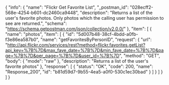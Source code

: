 {
  "info": {
    "name": "Flickr Get Favorite List",
    "_postman_id": "028ecff2-568e-4254-b601-dc2460ca9448",
    "description": "Returns a list of the user's favorite photos. Only photos which the calling user has permission to see are returned.",
    "schema": "https://schema.getpostman.com/json/collection/v2.0.0/"
  },
  "item": [
    {
      "name": "photos",
      "item": [
        {
          "id": "5d007b48-38cf-4bdd-a0fb-f3e86ea587b0",
          "name": "getFavoritesByPersonID",
          "request": {
            "url": "http://api.flickr.com/services/rest?method=flickr.favorites.getList?api_key=%7B%7D&max_fave_date=%7B%7D&min_fave_date=%7B%7D&page=%7B%7D&per_page=%7B%7D&user_id=%7B%7D",
            "method": "GET",
            "body": {
              "mode": "raw"
            },
            "description": "Returns a list of the user's favorite photos"
          },
          "response": [
            {
              "status": "OK",
              "code": 200,
              "name": "Response_200",
              "id": "b81d59d7-9b55-4ea5-a0f0-530c1ec30bad"
            }
          ]
        }
      ]
    }
  ]
}
